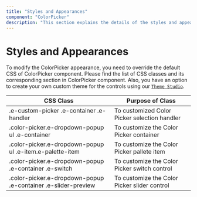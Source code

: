 ```yaml
---
title: "Styles and Appearances"
component: "ColorPicker"
description: "This section explains the details of the styles and appearances of the React ColorPicker"
---
```


# Styles and Appearances

To modify the ColorPicker appearance, you need to override the default CSS of ColorPicker component. Please find the list of CSS classes and its corresponding section in ColorPicker component. Also, you have an option to create your own custom theme for the controls using our [`Theme Studio`](https://ej2.syncfusion.com/themestudio/?theme=material).

CSS Class | Purpose of Class
-----|-----
|.e-custom-picker .e-container .e-handler|To customized Color Picker selection handler
|.color-picker.e-dropdown-popup ul .e-container|To customize the Color Picker container
|.color-picker.e-dropdown-popup ul .e-item.e-palette-item|To customize the Color Picker pallete item
|.color-picker.e-dropdown-popup .e-container .e-switch|To customize the Color Picker switch control
|.color-picker.e-dropdown-popup .e-container .e-slider-preview|To customize the Color Picker slider control